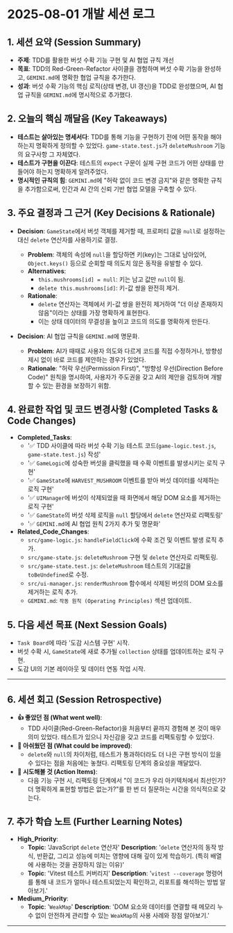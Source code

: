 # 2025-08-01 개발 세션 로그

## 1. 세션 요약 (Session Summary)

- **주제**: TDD를 활용한 버섯 수확 기능 구현 및 AI 협업 규칙 개선
- **목표**: TDD의 Red-Green-Refactor 사이클을 경험하며 버섯 수확 기능을 완성하고, `GEMINI.md`에 명확한 협업 규칙을 추가한다.
- **성과**: 버섯 수확 기능의 핵심 로직(상태 변경, UI 갱신)을 TDD로 완성했으며, AI 협업 규칙을 `GEMINI.md`에 명시적으로 추가했다.

## 2. 오늘의 핵심 깨달음 (Key Takeaways)

- **테스트는 살아있는 명세서다**: TDD를 통해 기능을 구현하기 전에 어떤 동작을 해야 하는지 명확하게 정의할 수 있었다. `game-state.test.js`가 `deleteMushroom` 기능의 요구사항 그 자체였다.
- **테스트가 구현을 이끈다**: 테스트의 `expect` 구문이 실제 구현 코드가 어떤 상태를 만들어야 하는지 명확하게 알려주었다.
- **명시적인 규칙의 힘**: `GEMINI.md`에 "허락 없이 코드 변경 금지"와 같은 명확한 규칙을 추가함으로써, 인간과 AI 간의 신뢰 기반 협업 모델을 구축할 수 있다.

## 3. 주요 결정과 그 근거 (Key Decisions & Rationale)

- **Decision**: `GameState`에서 버섯 객체를 제거할 때, 프로퍼티 값을 `null`로 설정하는 대신 `delete` 연산자를 사용하기로 결정.
  - **Problem**: 객체의 속성에 `null`을 할당하면 키(key)는 그대로 남아있어, `Object.keys()` 등으로 순회할 때 의도치 않은 동작을 유발할 수 있다.
  - **Alternatives**:
    - `this.mushrooms[id] = null`: 키는 남고 값만 `null`이 됨.
    - `delete this.mushrooms[id]`: 키-값 쌍을 완전히 제거.
  - **Rationale**:
    - `delete` 연산자는 객체에서 키-값 쌍을 완전히 제거하여 "더 이상 존재하지 않음"이라는 상태를 가장 명확하게 표현한다.
    - 이는 상태 데이터의 무결성을 높이고 코드의 의도를 명확하게 만든다.

- **Decision**: AI 협업 규칙을 `GEMINI.md`에 명문화.
  - **Problem**: AI가 때때로 사용자 의도와 다르게 코드를 직접 수정하거나, 방향성 제시 없이 바로 코드를 제안하는 경우가 있었다.
  - **Rationale**: "허락 우선(Permission First)", "방향성 우선(Direction Before Code)" 원칙을 명시하여, 사용자가 주도권을 갖고 AI의 제안을 검토하며 개발할 수 있는 환경을 보장하기 위함.

## 4. 완료한 작업 및 코드 변경사항 (Completed Tasks & Code Changes)

- **Completed_Tasks**:
  - '✅ TDD 사이클에 따라 버섯 수확 기능 테스트 코드(`game-logic.test.js`, `game-state.test.js`) 작성'
  - '✅ `GameLogic`에 성숙한 버섯을 클릭했을 때 수확 이벤트를 발생시키는 로직 구현'
  - '✅ `GameState`에 `HARVEST_MUSHROOM` 이벤트를 받아 버섯 데이터를 삭제하는 로직 구현'
  - '✅ `UIManager`에 버섯이 삭제되었을 때 화면에서 해당 DOM 요소를 제거하는 로직 구현'
  - '✅ `GameState`의 버섯 삭제 로직을 `null` 할당에서 `delete` 연산자로 리팩토링'
  - '✅ `GEMINI.md`에 AI 협업 원칙 2가지 추가 및 명문화'
- **Related_Code_Changes**:
  - `src/game-logic.js`: `handleFieldClick`에 수확 조건 및 이벤트 발생 로직 추가.
  - `src/game-state.js`: `deleteMushroom` 구현 및 `delete` 연산자로 리팩토링.
  - `src/game-state.test.js`: `deleteMushroom` 테스트의 기대값을 `toBeUndefined`로 수정.
  - `src/ui-manager.js`: `renderMushroom` 함수에서 삭제된 버섯의 DOM 요소를 제거하는 로직 추가.
  - `GEMINI.md`: `작동 원칙 (Operating Principles)` 섹션 업데이트.

## 5. 다음 세션 목표 (Next Session Goals)

- `Task Board`에 따라 '도감 시스템 구현' 시작.
- 버섯 수확 시, `GameState`에 새로 추가될 `collection` 상태를 업데이트하는 로직 구현.
- 도감 UI의 기본 레이아웃 및 데이터 연동 작업 시작.

---

## 6. 세션 회고 (Session Retrospective)

- **👍 좋았던 점 (What went well)**:
  - TDD 사이클(Red-Green-Refactor)을 처음부터 끝까지 경험해 본 것이 매우 의미 있었다. 테스트가 있으니 자신감을 갖고 코드를 리팩토링할 수 있었다.
- **🤔 아쉬웠던 점 (What could be improved)**:
  - `delete`와 `null`의 차이처럼, 테스트가 통과하더라도 더 나은 구현 방식이 있을 수 있다는 점을 처음에는 놓쳤다. 리팩토링 단계의 중요성을 깨달았다.
- **🚀 시도해볼 것 (Action Items)**:
  - 다음 기능 구현 시, 리팩토링 단계에서 "이 코드가 우리 아키텍처에서 최선인가? 더 명확하게 표현할 방법은 없는가?"를 한 번 더 질문하는 시간을 의식적으로 갖는다.

## 7. 추가 학습 노트 (Further Learning Notes)

- **High_Priority**:
  - **Topic**: 'JavaScript `delete` 연산자'
    **Description**: '`delete` 연산자의 동작 방식, 반환값, 그리고 성능에 미치는 영향에 대해 깊이 있게 학습하기. (특히 배열에 사용하는 것을 권장하지 않는 이유)'
  - **Topic**: 'Vitest 테스트 커버리지'
    **Description**: '`vitest --coverage` 명령어를 통해 내 코드가 얼마나 테스트되었는지 확인하고, 리포트를 해석하는 방법 알아보기.'
- **Medium_Priority**:
  - **Topic**: '`WeakMap`'
    **Description**: 'DOM 요소와 데이터를 연결할 때 메모리 누수 없이 안전하게 관리할 수 있는 `WeakMap`의 사용 사례와 장점 알아보기.'

---

<!--
[PROMPT_SUGGESTION]좋아. 이제 도감 기능을 구현해볼까? 수확할 때 도감 데이터가 업데이트되도록 GameState부터 수정해보자.[/PROMPT_SUGGESTION]
[PROMPT_SUGGESTION]버섯 종류가 너무 적은 것 같아. config.js에 새로운 버섯 데이터를 2~3개 더 추가해줘.[/PROMPT_SUGGESTION]
-->
